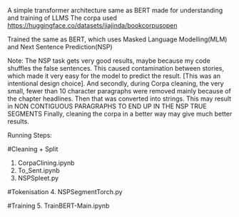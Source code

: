 A simple transformer architecture same as BERT made for understanding and training  of LLMS
The corpa used https://huggingface.co/datasets/jiajinda/bookcorpusopen

Trained the same as BERT, which uses Masked Language Modelling(MLM) and Next Sentence Prediction(NSP)

Note:
The NSP task gets very good results, maybe because my code shuffles the false sentences. This caused contamination between stories, which made it very easy for the model to predict the result. [This was an intentional design choice].
And secondly, during Corpa cleaning, the very small, fewer than 10 character paragraphs were removed mainly because of the chapter headlines. Then that was converted into strings. This may result in NON CONTIGUOUS PARAGRAPHS TO END UP IN THE NSP TRUE SEGMENTS
Finally, cleaning the corpa in a better way may give much better results.


Running Steps:

#Cleaning + Split
1. CorpaClining.ipynb
2. To_Sent.ipynb
3. NSPSpleet.py

#Tokenisation
4. NSPSegmentTorch.py

#Training
5. TrainBERT-Main.ipynb
